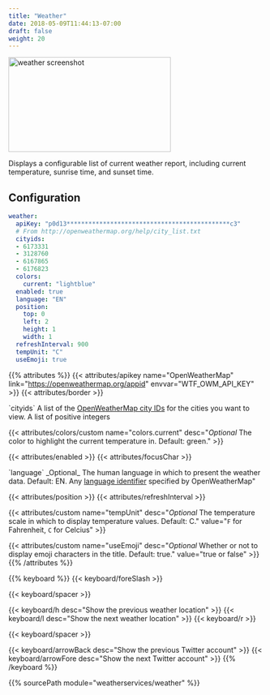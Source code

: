 ```yaml
---
title: "Weather"
date: 2018-05-09T11:44:13-07:00
draft: false
weight: 20
---
```


<img class="screenshot" src="/imgs/modules/weather.png" width="320" height="187" alt="weather screenshot" />

Displays a configurable list of current weather report, including current temperature, sunrise time, and sunset time.

## Configuration

```yaml
weather:
  apiKey: "p0d13*********************************************c3"
  # From http://openweathermap.org/help/city_list.txt
  cityids:
  - 6173331
  - 3128760
  - 6167865
  - 6176823
  colors:
    current: "lightblue"
  enabled: true
  language: "EN"
  position:
    top: 0
    left: 2
    height: 1
    width: 1
  refreshInterval: 900
  tempUnit: "C"
  useEmoji: true
```
{{% attributes %}}
  {{< attributes/apikey name="OpenWeatherMap" link="https://openweathermap.org/appid" envvar="WTF_OWM_API_KEY" >}}
  {{< attributes/border >}}

  <tr>
    <td>`cityids`</td>
    <td>A list of the <a href="http://openweathermap.org/help/city_list.txt">OpenWeatherMap city IDs</a> for the cities you want to view.</td>
    <td>A list of positive integers</td>
  </tr>

  {{< attributes/colors/custom name="colors.current" desc="_Optional_ The color to highlight the current temperature in. Default: green." >}}

  {{< attributes/enabled >}}
  {{< attributes/focusChar >}}

  <tr>
    <td>`language`</td>
    <td>_Optional_ The human language in which to present the weather data. Default: EN.</td> 
    <td>Any <a href="https://openweathermap.org/current">language identifier</a> specified by OpenWeatherMap"</td>
  </tr>

  {{< attributes/position >}}
  {{< attributes/refreshInterval >}}

  {{< attributes/custom name="tempUnit" desc="_Optional_ The temperature scale in which to display temperature values. Default: C." value="`F` for Fahrenheit, `C` for Celcius" >}}
  
  {{< attributes/custom name="useEmoji" desc="_Optional_ Whether or not to display emoji characters in the title. Default: true." value="true or false" >}}
{{% /attributes %}}

{{% keyboard %}}
  {{< keyboard/foreSlash >}}

  {{< keyboard/spacer >}}

  {{< keyboard/h desc="Show the previous weather location" >}}
  {{< keyboard/l desc="Show the next weather location" >}}
  {{< keyboard/r >}}

  {{< keyboard/spacer >}}

  {{< keyboard/arrowBack desc="Show the previous Twitter account" >}} 
  {{< keyboard/arrowFore desc="Show the next Twitter account" >}}
{{% /keyboard %}}

{{% sourcePath module="weatherservices/weather" %}}
